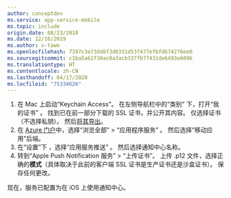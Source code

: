```yaml
---
author: conceptdev
ms.service: app-service-mobile
ms.topic: include
origin.date: 08/23/2018
ms.date: 12/16/2019
ms.author: v-tawe
ms.openlocfilehash: 7397c3e73dd6f3d0331d53f477efbfdb74276ee0
ms.sourcegitcommit: c1ba5a62f30ac0a3acb337fb77431de6493e6096
ms.translationtype: HT
ms.contentlocale: zh-CN
ms.lasthandoff: 04/17/2020
ms.locfileid: "75334626"
---
```

1. 在 Mac 上启动“Keychain Access”。  在左侧导航栏中的“类别”  下，打开“我的证书”  。 找到已在前一部分下载的 SSL 证书，并公开其内容。 仅选择证书（不选择私钥）。 然后[将其导出](https://support.apple.com/kb/PH20122?locale=en_US)。
2. 在 [Azure 门户](https://portal.azure.cn/)中，选择“浏览全部”   > “应用程序服务”  。 然后选择“移动应用”后端。 
3. 在“设置”下  ，选择“应用服务推送”  。 然后选择通知中心名称。 
4. 转到“Apple Push Notification 服务” > “上传证书”。 上传 .p12 文件，选择正确的**模式**（具体取决于此前的客户端 SSL 证书是生产证书还是沙盒证书）。 保存任何更改。

现在，服务已配置为在 iOS 上使用通知中心。

[1]: ./media/app-service-mobile-apns-configure-push/mobile-push-notification-hub.png